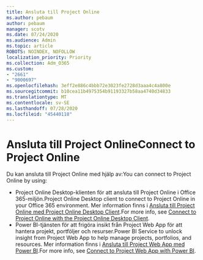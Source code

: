 ```yaml
---
title: Ansluta till Project Online
ms.author: pebaum
author: pebaum
manager: scotv
ms.date: 07/24/2020
ms.audience: Admin
ms.topic: article
ROBOTS: NOINDEX, NOFOLLOW
localization_priority: Priority
ms.collection: Adm_O365
ms.custom:
- "2661"
- "9000697"
ms.openlocfilehash: 3eff2e886c4bbb72e3023fe2728d3aaa4c4a800e
ms.sourcegitcommit: b10cea11b4975354b91193327b58aa4740d34833
ms.translationtype: MT
ms.contentlocale: sv-SE
ms.lasthandoff: 07/28/2020
ms.locfileid: "45440118"
---
```

# <a name="connect-to-project-online"></a><span data-ttu-id="696c8-102">Ansluta till Project Online</span><span class="sxs-lookup"><span data-stu-id="696c8-102">Connect to Project Online</span></span>

<span data-ttu-id="696c8-103">Du kan ansluta till Project Online med hjälp av:</span><span class="sxs-lookup"><span data-stu-id="696c8-103">You can connect to Project Online by using:</span></span>

- <span data-ttu-id="696c8-104">Project Online Desktop-klienten för att ansluta till Project Online i Office 365-miljön.</span><span class="sxs-lookup"><span data-stu-id="696c8-104">Project Online Desktop client to connect to Project Online in your Office 365 environment.</span></span> <span data-ttu-id="696c8-105">Mer information finns i [Ansluta till Project Online med Project Online Desktop Client](https://docs.microsoft.com/projectonline/connect-to-project-online-with-the-project-online-desktop-client).</span><span class="sxs-lookup"><span data-stu-id="696c8-105">For more info, see [Connect to Project Online with the Project Online Desktop Client](https://docs.microsoft.com/projectonline/connect-to-project-online-with-the-project-online-desktop-client).</span></span>  
- <span data-ttu-id="696c8-106">Power BI-tjänsten för att frigöra insikt från Project Web App för att hantera projekt, portföljer och resurser.</span><span class="sxs-lookup"><span data-stu-id="696c8-106">Power BI Service to unlock insight from Project Web App to help manage projects, portfolios, and resources.</span></span> <span data-ttu-id="696c8-107">Mer information finns i [Ansluta till Project Web App med Power BI](https://docs.microsoft.com/power-bi/service-connect-to-project-online).</span><span class="sxs-lookup"><span data-stu-id="696c8-107">For more info, see [Connect to Project Web App with Power BI](https://docs.microsoft.com/power-bi/service-connect-to-project-online).</span></span>  